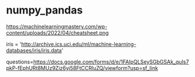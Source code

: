 # numpy_pandas
https://machinelearningmastery.com/wp-content/uploads/2022/04/cheatsheet.png


iris = 'http://archive.ics.uci.edu/ml/machine-learning-databases/iris/iris.data'

questions=https://docs.google.com/forms/d/e/1FAIpQLSeySGbGSAk_quIs7pkP-fEphURt8MUz9Ziz6yi58FtCCRluZQ/viewform?usp=sf_link
